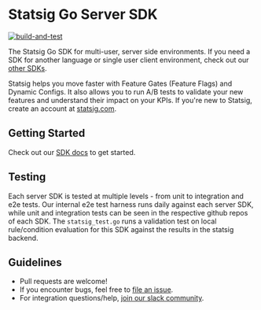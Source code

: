 # Statsig Go Server SDK

[![build-and-test](https://github.com/statsig-io/private-ruby-sdk/actions/workflows/build-and-test.yml/badge.svg?branch=main)](https://github.com/statsig-io/private-ruby-sdk/actions/workflows/build-and-test.yml)

The Statsig Go SDK for multi-user, server side environments. If you need a SDK for another language or single user client environment, check out our [other SDKs](https://docs.statsig.com/#sdks).

Statsig helps you move faster with Feature Gates (Feature Flags) and Dynamic Configs. It also allows you to run A/B tests to validate your new features and understand their impact on your KPIs. If you're new to Statsig, create an account at [statsig.com](https://www.statsig.com).

## Getting Started

Check out our [SDK docs](https://docs.statsig.com/server/golangSDK) to get started.

## Testing

Each server SDK is tested at multiple levels - from unit to integration and e2e tests. Our internal e2e test harness runs daily against each server SDK, while unit and integration tests can be seen in the respective github repos of each SDK. The `statsig_test.go` runs a validation test on local rule/condition evaluation for this SDK against the results in the statsig backend.

## Guidelines

- Pull requests are welcome! 
- If you encounter bugs, feel free to [file an issue](https://github.com/statsig-io/go-sdk/issues).
- For integration questions/help, [join our slack community](https://join.slack.com/t/statsigcommunity/shared_invite/zt-pbp005hg-VFQOutZhMw5Vu9eWvCro9g).
